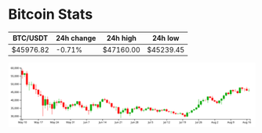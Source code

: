 # Bitcoin Stats

BTC/USDT|24h change|24h high|24h low|
|---|---|---|---|
|$45976.82|-0.71%|$47160.00|$45239.45|

<img src="./chart.svg">
